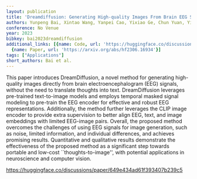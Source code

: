 ```yaml
---
layout: publication
title: 'Dreamdiffusion: Generating High-quality Images From Brain EEG Signals'
authors: Yunpeng Bai, Xintao Wang, Yanpei Cao, Yixiao Ge, Chun Yuan, Ying Shan
conference: No Venue
year: 2023
bibkey: bai2023dreamdiffusion
additional_links: [{name: Code, url: 'https://huggingface.co/discussions/paper/649e434ad61f393407b239c5'},
  {name: Paper, url: 'https://arxiv.org/abs/hf2306.16934'}]
tags: ["Applications"]
short_authors: Bai et al.
---
```

This paper introduces DreamDiffusion, a novel method for generating high-quality images directly from brain electroencephalogram (EEG) signals, without the need to translate thoughts into text. DreamDiffusion leverages pre-trained text-to-image models and employs temporal masked signal modeling to pre-train the EEG encoder for effective and robust EEG representations. Additionally, the method further leverages the CLIP image encoder to provide extra supervision to better align EEG, text, and image embeddings with limited EEG-image pairs. Overall, the proposed method overcomes the challenges of using EEG signals for image generation, such as noise, limited information, and individual differences, and achieves promising results. Quantitative and qualitative results demonstrate the effectiveness of the proposed method as a significant step towards portable and low-cost ``thoughts-to-image'', with potential applications in neuroscience and computer vision.

https://huggingface.co/discussions/paper/649e434ad61f393407b239c5